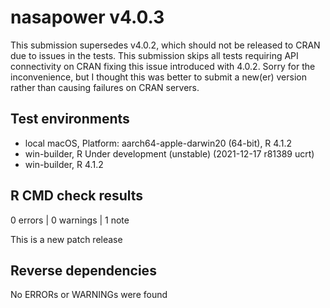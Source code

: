 # nasapower v4.0.3

This submission supersedes v4.0.2, which should not be released to CRAN due to issues in the tests.
This submission skips all tests requiring API connectivity on CRAN fixing this issue introduced with 4.0.2.
Sorry for the inconvenience, but I thought this was better to submit a new(er) version rather than causing failures on CRAN servers.

## Test environments
* local macOS, Platform: aarch64-apple-darwin20 (64-bit), R 4.1.2
* win-builder, R Under development (unstable) (2021-12-17 r81389 ucrt)
* win-builder, R 4.1.2

## R CMD check results

0 errors | 0 warnings | 1 note

This is a new patch release

## Reverse dependencies

No ERRORs or WARNINGs were found
